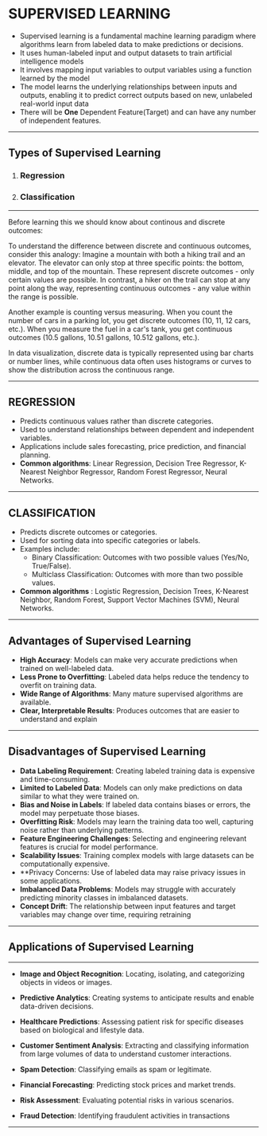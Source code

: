 # SUPERVISED LEARNING

- Supervised learning is a fundamental machine learning paradigm where algorithms learn from labeled data to make predictions or decisions. 
- It uses human-labeled input and output datasets to train artificial intelligence models
- It involves mapping input variables to output variables using a function learned by the model
- The model learns the underlying relationships between inputs and outputs, enabling it to predict correct outputs based on new, unlabeled real-world input data
- There will be **One** Dependent Feature(Target) and can have any number of independent features.
  
--------

## Types of Supervised Learning

1. ### Regression
2. ### Classification
 ---

Before learning this we should know about continous and discrete outcomes:

To understand the difference between discrete and continuous outcomes, consider this analogy: Imagine a mountain with both a hiking trail and an elevator. The elevator can only stop at three specific points: the bottom, middle, and top of the mountain. These represent discrete outcomes - only certain values are possible. In contrast, a hiker on the trail can stop at any point along the way, representing continuous outcomes - any value within the range is possible.

Another example is counting versus measuring. When you count the number of cars in a parking lot, you get discrete outcomes (10, 11, 12 cars, etc.). When you measure the fuel in a car's tank, you get continuous outcomes (10.5 gallons, 10.51 gallons, 10.512 gallons, etc.).

In data visualization, discrete data is typically represented using bar charts or number lines, while continuous data often uses histograms or curves to show the distribution across the continuous range.

----

## REGRESSION

- Predicts continuous values rather than discrete categories.
- Used to understand relationships between dependent and independent variables.
- Applications include sales forecasting, price prediction, and financial planning.
- **Common algorithms**: Linear Regression, Decision Tree Regressor, K-Nearest Neighbor Regressor, Random Forest Regressor, Neural Networks.


---

## CLASSIFICATION

- Predicts discrete outcomes or categories.
- Used for sorting data into specific categories or labels.
- Examples include:
    - Binary Classification: Outcomes with two possible values (Yes/No, True/False).
   - Multiclass Classification: Outcomes with more than two possible values.
- **Common algorithms** : Logistic Regression, Decision Trees, K-Nearest Neighbor, Random Forest, Support Vector Machines (SVM), Neural Networks.

---
## Advantages of Supervised Learning

- **High Accuracy**: Models can make very accurate predictions when trained on well-labeled data.
- **Less Prone to Overfitting**: Labeled data helps reduce the tendency to overfit on training data.
- **Wide Range of Algorithms**: Many mature supervised algorithms are available.
- **Clear, Interpretable Results**: Produces outcomes that are easier to understand and explain

---
## Disadvantages of Supervised Learning

- **Data Labeling Requirement**: Creating labeled training data is expensive and time-consuming.
- **Limited to Labeled Data**: Models can only make predictions on data similar to what they were trained on.
- **Bias and Noise in Labels**: If labeled data contains biases or errors, the model may perpetuate those biases.
- **Overfitting Risk**: Models may learn the training data too well, capturing noise rather than underlying patterns.
- **Feature Engineering Challenges**: Selecting and engineering relevant features is crucial for model performance.
- **Scalability Issues**: Training complex models with large datasets can be computationally expensive.
- **Privacy Concerns: Use of labeled data may raise privacy issues in some applications.
- **Imbalanced Data Problems**: Models may struggle with accurately predicting minority classes in imbalanced datasets.
- **Concept Drift**: The relationship between input features and target variables may change over time, requiring retraining
---

## Applications of Supervised Learning
---
- **Image and Object Recognition**: Locating, isolating, and categorizing objects in videos or images.

- **Predictive Analytics**: Creating systems to anticipate results and enable data-driven decisions.

- **Healthcare Predictions**: Assessing patient risk for specific diseases based on biological and lifestyle data.

- **Customer Sentiment Analysis**: Extracting and classifying information from large volumes of data to understand customer interactions.

- **Spam Detection**: Classifying emails as spam or legitimate.

- **Financial Forecasting**: Predicting stock prices and market trends.

- **Risk Assessment**: Evaluating potential risks in various scenarios.

- **Fraud Detection**: Identifying fraudulent activities in transactions

---